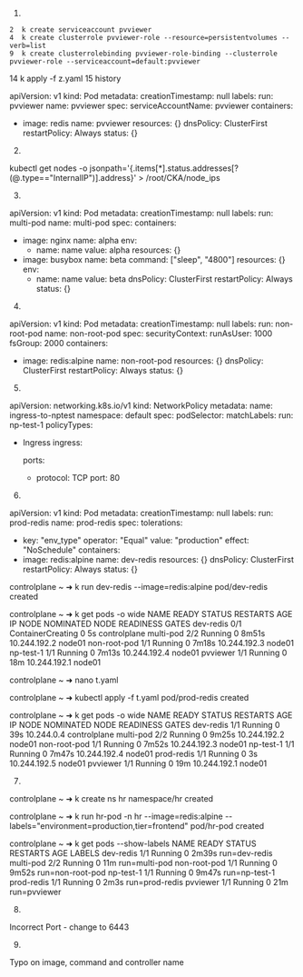 1.


    2  k create serviceaccount pvviewer
    4  k create clusterrole pvviewer-role --resource=persistentvolumes --verb=list
    9  k create clusterrolebinding pvviewer-role-binding --clusterrole pvviewer-role --serviceaccount=default:pvviewer
   14  k apply -f z.yaml 
   15  history


apiVersion: v1
kind: Pod
metadata:
  creationTimestamp: null
  labels:
    run: pvviewer
  name: pvviewer
spec:
  serviceAccountName: pvviewer
  containers:
  - image: redis
    name: pvviewer
    resources: {}
  dnsPolicy: ClusterFirst
  restartPolicy: Always
status: {}

2.

 kubectl get nodes -o jsonpath='{.items[*].status.addresses[?(@.type=="InternalIP")].address}' > /root/CKA/node_ips

3.

apiVersion: v1
kind: Pod
metadata:
  creationTimestamp: null
  labels:
    run: multi-pod
  name: multi-pod
spec:
  containers:
  - image: nginx
    name: alpha
    env:
      - name: name
        value: alpha
    resources: {}
  - image: busybox
    name: beta
    command: ["sleep", "4800"]
    resources: {}
    env:
      - name: name
        value: beta
  dnsPolicy: ClusterFirst
  restartPolicy: Always
status: {}


4.

apiVersion: v1
kind: Pod
metadata:
  creationTimestamp: null
  labels:
    run: non-root-pod
  name: non-root-pod
spec:
  securityContext:
    runAsUser: 1000
    fsGroup: 2000
  containers:
  - image: redis:alpine
    name: non-root-pod
    resources: {}
  dnsPolicy: ClusterFirst
  restartPolicy: Always
status: {}


5.

apiVersion: networking.k8s.io/v1
kind: NetworkPolicy
metadata:
  name: ingress-to-nptest
  namespace: default
spec:
  podSelector:
    matchLabels:
      run: np-test-1
  policyTypes:
  - Ingress
  ingress:

    ports:
    - protocol: TCP
      port: 80


6.

apiVersion: v1
kind: Pod
metadata:
  creationTimestamp: null
  labels:
    run: prod-redis
  name: prod-redis
spec:
  tolerations:
  - key: "env_type"
    operator: "Equal"
    value: "production"
    effect: "NoSchedule"
  containers:
  - image: redis:alpine
    name: dev-redis
    resources: {}
  dnsPolicy: ClusterFirst
  restartPolicy: Always
status: {}

controlplane ~ ➜  k run dev-redis --image=redis:alpine
pod/dev-redis created

controlplane ~ ➜  k get pods -o wide
NAME           READY   STATUS              RESTARTS   AGE     IP             NODE           NOMINATED NODE   READINESS GATES
dev-redis      0/1     ContainerCreating   0          5s      <none>         controlplane   <none>           <none>
multi-pod      2/2     Running             0          8m51s   10.244.192.2   node01         <none>           <none>
non-root-pod   1/1     Running             0          7m18s   10.244.192.3   node01         <none>           <none>
np-test-1      1/1     Running             0          7m13s   10.244.192.4   node01         <none>           <none>
pvviewer       1/1     Running             0          18m     10.244.192.1   node01         <none>           <none>

controlplane ~ ➜  nano t.yaml 

controlplane ~ ➜  kubectl apply -f t.yaml 
pod/prod-redis created

controlplane ~ ➜  k get pods -o wide
NAME           READY   STATUS    RESTARTS   AGE     IP             NODE           NOMINATED NODE   READINESS GATES
dev-redis      1/1     Running   0          39s     10.244.0.4     controlplane   <none>           <none>
multi-pod      2/2     Running   0          9m25s   10.244.192.2   node01         <none>           <none>
non-root-pod   1/1     Running   0          7m52s   10.244.192.3   node01         <none>           <none>
np-test-1      1/1     Running   0          7m47s   10.244.192.4   node01         <none>           <none>
prod-redis     1/1     Running   0          3s      10.244.192.5   node01         <none>           <none>
pvviewer       1/1     Running   0          19m     10.244.192.1   node01         <none>           <none>



7.

controlplane ~ ➜  k create ns hr
namespace/hr created

controlplane ~ ➜  k run hr-pod -n hr --image=redis:alpine --labels="environment=production,tier=frontend"
pod/hr-pod created

controlplane ~ ➜  k get pods --show-labels 
NAME           READY   STATUS    RESTARTS   AGE     LABELS
dev-redis      1/1     Running   0          2m39s   run=dev-redis
multi-pod      2/2     Running   0          11m     run=multi-pod
non-root-pod   1/1     Running   0          9m52s   run=non-root-pod
np-test-1      1/1     Running   0          9m47s   run=np-test-1
prod-redis     1/1     Running   0          2m3s    run=prod-redis
pvviewer       1/1     Running   0          21m     run=pvviewer



8.

Incorrect Port - change to 6443

9.

Typo on image, command and controller name


